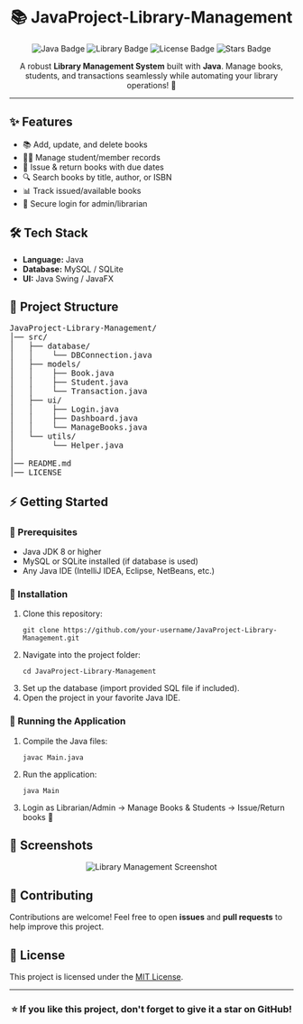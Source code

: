 <h1 align="center">📚 JavaProject-Library-Management</h1>

<p align="center">
  <img src="https://img.shields.io/badge/Java-Project-orange?logo=java&logoColor=white" alt="Java Badge"/>
  <img src="https://img.shields.io/badge/Library-Management-blue" alt="Library Badge"/>
  <img src="https://img.shields.io/github/license/your-username/JavaProject-Library-Management" alt="License Badge"/>
  <img src="https://img.shields.io/github/stars/your-username/JavaProject-Library-Management?style=social" alt="Stars Badge"/>
</p>

<p align="center">
  A robust <b>Library Management System</b> built with <b>Java</b>.  
  Manage books, students, and transactions seamlessly while automating your library operations! 📖
</p>

<hr/>

<h2>✨ Features</h2>
<ul>
  <li>📚 Add, update, and delete books</li>
  <li>👨‍🎓 Manage student/member records</li>
  <li>📅 Issue & return books with due dates</li>
  <li>🔍 Search books by title, author, or ISBN</li>
  <li>📊 Track issued/available books</li>
  <li>🔐 Secure login for admin/librarian</li>
</ul>

<h2>🛠️ Tech Stack</h2>
<ul>
  <li><b>Language:</b> Java</li>
  <li><b>Database:</b> MySQL / SQLite</li>
  <li><b>UI:</b> Java Swing / JavaFX</li>
</ul>

<h2>📂 Project Structure</h2>

<pre>
JavaProject-Library-Management/
│── src/
│   ├── database/
│   │    └── DBConnection.java
│   ├── models/
│   │    ├── Book.java
│   │    ├── Student.java
│   │    └── Transaction.java
│   ├── ui/
│   │    ├── Login.java
│   │    ├── Dashboard.java
│   │    └── ManageBooks.java
│   └── utils/
│        └── Helper.java
│
│── README.md
│── LICENSE
</pre>

<h2>⚡ Getting Started</h2>

<h3>🔹 Prerequisites</h3>
<ul>
  <li>Java JDK 8 or higher</li>
  <li>MySQL or SQLite installed (if database is used)</li>
  <li>Any Java IDE (IntelliJ IDEA, Eclipse, NetBeans, etc.)</li>
</ul>

<h3>🔹 Installation</h3>
<ol>
  <li>Clone this repository:
    <pre><code>git clone https://github.com/your-username/JavaProject-Library-Management.git</code></pre>
  </li>
  <li>Navigate into the project folder:
    <pre><code>cd JavaProject-Library-Management</code></pre>
  </li>
  <li>Set up the database (import provided SQL file if included).</li>
  <li>Open the project in your favorite Java IDE.</li>
</ol>

<h3>🔹 Running the Application</h3>
<ol>
  <li>Compile the Java files:
    <pre><code>javac Main.java</code></pre>
  </li>
  <li>Run the application:
    <pre><code>java Main</code></pre>
  </li>
  <li>Login as Librarian/Admin → Manage Books & Students → Issue/Return books 🎉</li>
</ol>

<h2>📸 Screenshots</h2>
<p align="center">
  <img src="https://via.placeholder.com/600x350.png?text=Library+Management+System+Screenshot" alt="Library Management Screenshot" />
</p>

<h2>🤝 Contributing</h2>
<p>Contributions are welcome! Feel free to open <b>issues</b> and <b>pull requests</b> to help improve this project.</p>

<h2>📜 License</h2>
<p>This project is licensed under the <a href="LICENSE">MIT License</a>.</p>

<hr/>

<h3 align="center">⭐ If you like this project, don't forget to give it a star on GitHub!</h3>
